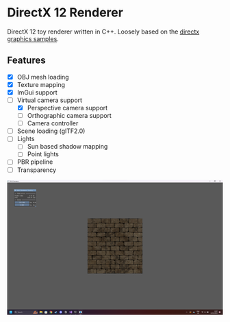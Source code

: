 # DirectX 12 Renderer

DirectX 12 toy renderer written in C++. Loosely based on the [directx graphics samples](https://github.com/microsoft/DirectX-Graphics-Samples).

## Features

- [X] OBJ mesh loading
- [X] Texture mapping
- [X] ImGui support
- [ ] Virtual camera support
	- [X] Perspective camera support
	- [ ] Orthographic camera support
	- [ ] Camera controller
- [ ] Scene loading (glTF2.0)
- [ ] Lights
	- [ ] Sun based shadow mapping
	- [ ] Point lights
- [ ] PBR pipeline
- [ ] Transparency

![A sample image that was rendered using DX12 renderer](render_sample.png?raw=true "Render Sample")
